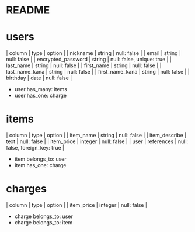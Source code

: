 # README

# users
|  column                 |  type        |  option                          |
|  nickname               |  string      |  null: false                     |
|  email                  |  string      |  null: false                     |
|  encrypted_password     |  string      |  null: false, unique: true       |
|  last_name              |  string      |  null: false                     |
|  first_name             |  string      |  null: false                     |
|  last_name_kana         |  string      |  null: false                     |
|  first_name_kana        |  string      |  null: false                     |
|  birthday               |  date        |  null: false                     |

- user has_many: items
- user has_one: charge


# items
|  column                 |  type        |  option                          |
|  item_name              |  string      |  null: false                     |
|  item_describe          |  text        |  null: false                     |
|  item_price             |  integer     |  null: false                     |
|  user                   |  references  |  null: false, foreign_key: true  |

- item belongs_to: user
- item has_one: charge


# charges
|  column                 |  type        |  option                          |
|  item_price             |  integer     |  null: false                     |

- charge belongs_to: user
- charge belongs_to: item

